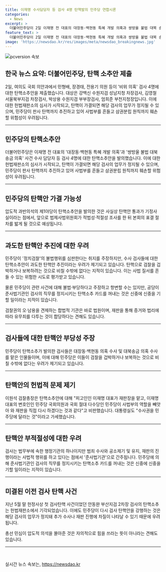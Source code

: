 ```yaml
---
title: 이재명 수사담당자 등 검사 4명 탄핵발의 민주당 연합시론
categories:
  - News
excerpt: >
  더불어민주당이 2일 이재명 전 대표의 대장동·백현동 특혜 개발 의혹과 쌍방울 불법 대북 송금 의혹 사건 수사 담당자 등 검사 4명에 대한 탄핵소추안을 제출했다. 압도적 과반의석의 제1야당이 탄핵소추안을 발의한 것은 사실상 탄핵안 통과가 기정사실임을 의미하며, 이에 대한 우려와 비판이 커지고 있다. 또한, 탄핵이 가결되면 해당 검사의 업무가 정지돼 추가 수사나 재판 진행에 차질이 발생할 수 있어 민심을 압도한 총선의 뜻을 고려해야 한다고 지적되고 있다.
feature_text: >
  더불어민주당이 2일 이재명 전 대표의 대장동·백현동 특혜 개발 의혹과 쌍방울 불법 대북 송금 의혹 사건 수사 담당자 등 검사 4명에 대한 탄핵소추안을 제출했다. 압도적 과반의석의 제1야당이 탄핵소추안을 발의한 것은 사실상 탄핵안 통과가 기정사실임을 의미하며, 이에 대한 우려와 비판이 커지고 있다. 또한, 탄핵이 가결되면 해당 검사의 업무가 정지돼 추가 수사나 재판 진행에 차질이 발생할 수 있어 민심을 압도한 총선의 뜻을 고려해야 한다고 지적되고 있다.
image: 'https://newsdao.kr/res/images/meta/newsdao_breakingnews.jpg'
---
```


<p><img src="https://newsdao.kr/res/images/meta/newsdao_breakingnews.jpg" alt="pcversion 속보" /></p>

<h2 data-ke-size="size26">한국 뉴스 요약: 더불어민주당, 탄핵 소추안 제출</h2>

<p data-ke-size="size16">2일, 여의도 국회 의안과에서 민형배, 장경태, 전용기 의원 등이 '비위 의혹' 검사 4명에 대한 탄핵소추안을 제출했습니다. 대상은 강백신 수원지검 성남지청 차장검사, 김영철 서울북부지검 차장검사, 박상용 수원지검 부부장검사, 엄희준 부천지청장입니다. 이에 대한 헌법재판소의 심사가 시작되고, 탄핵이 가결되면 해당 검사의 업무가 정지될 수 있으며, 민주당이 판사 탄핵까지 추진하고 있어 사법부를 흔들고 삼권분립 원칙까지 훼손할 위험성이 우려됩니다.</p>

<hr>

<h2 data-ke-size="size26">민주당의 탄핵소추안</h2>

<p data-ke-size="size16">더불어민주당은 이재명 전 대표의 '대장동·백현동 특혜 개발 의혹'과 '쌍방울 불법 대북 송금 의혹' 사건 수사 담당자 등 검사 4명에 대한 탄핵소추안을 발의했습니다. 이에 대한 헌법재판소의 심사가 시작되고, 탄핵이 가결되면 해당 검사의 업무가 정지될 수 있으며, 민주당이 판사 탄핵까지 추진하고 있어 사법부를 흔들고 삼권분립 원칙까지 훼손할 위험성이 우려됩니다.</p>

<hr>

<h2 data-ke-size="size26">민주당의 탄핵안 가결 가능성</h2>

<p data-ke-size="size16">압도적 과반의석의 제1야당이 탄핵소추안을 발의한 것은 사실상 탄핵안 통과가 기정사실이라는 점에서, 앞으로 법제사법위원회가 적법성·적절성 조사를 한 뒤 본회의 표결 절차를 밟게 될 것으로 예상됩니다.</p>

<hr>

<h2 data-ke-size="size26">과도한 탄핵안 추진에 대한 우려</h2>

<p data-ke-size="size16">민주당이 '정치검찰'의 불법행위를 심판한다는 취지를 주장하지만, 수사 검사들에 대한 탄핵소추안이 과도한 탄핵안 추진이라는 우려가 제기되고 있습니다. 탄핵으로 검찰을 겁박하거나 보복하려는 것으로 비칠 수밖에 없다는 지적이 있습니다. 이는 사법 질서를 흔들 수 있는 위험한 시도로 평가받고 있습니다.</p>

<p data-ke-size="size16">물론 민주당이 관련 사건에 대해 불법·부당하다고 주장하고 항변할 수는 있지만, 공당이 준사법기관인 검사의 직무를 정지시키는 탄핵소추 카드를 꺼내는 것은 신중에 신중을 기할 일이라는 지적이 있습니다.</p>

<p data-ke-size="size16">검찰권의 오·남용을 견제하는 합법적 기관은 바로 법원이며, 재판을 통해 증거와 법리에 따라 유무죄를 다투는 것이 합당하다는 견해도 있습니다.</p>

<hr>

<h2 data-ke-size="size26">검사들에 대한 탄핵안 부당성 주장</h2>

<p data-ke-size="size16">민주당이 탄핵소추가 발의한 검사들은 대장동·백현동 의혹 수사 및 대북송금 의혹 수사를 맡은 인물들이며, 이에 대해 민주당은 이들이 검찰을 겁박하거나 보복하는 것으로 비칠 수밖에 없다는 우려가 제기되고 있습니다.</p>

<hr>

<h2 data-ke-size="size26">탄핵안의 헌법적 문제 제기</h2>

<p data-ke-size="size16">이원석 검찰총장은 탄핵소추안에 대해 "피고인인 이재명 대표가 재판장을 맡고, 이재명 대표의 변호인인 민주당 국회의원과 국회 절대 다수당인 민주당이 사법부의 역할을 빼앗아 와 재판을 직접 다시 하겠다는 것과 같다"고 비판했습니다. 대통령실도 "수사권을 민주당에 달라는 것"이라고 가세했습니다.</p>

<hr>

<h2 data-ke-size="size26">탄핵안 부적절성에 대한 우려</h2>

<p data-ke-size="size16">검사는 법무부에 속한 행정기관의 하나이지만 범죄 수사와 공소제기 및 유지, 재판의 진행이라는 사법적 행위를 하고 있다는 점에서 '준사법기관'으로 간주됩니다. 민주당에 의해 준사법기관인 검사의 직무를 정지시키는 탄핵소추 카드를 꺼내는 것은 신중에 신중을 기할 일이라는 지적이 있습니다.</p>

<hr>

<h2 data-ke-size="size26">미결된 이전 검사 탄핵 사건</h2>

<p data-ke-size="size16">지난 5월 말 헌정사상 첫 검사탄핵 사건이었던 안동완 부산지검 2차장 검사의 탄핵소추는 헌법재판소에서 기각되었습니다. 이에도 민주당이 다시 검사 탄핵안을 강행하는 것은 해당 검사의 업무가 정지돼 추가 수사나 재판 진행에 차질이 나타날 수 있기 때문에 우려됩니다.</p>

<p data-ke-size="size16">총선 민심이 압도적 의석을 몰아준 것은 자의적으로 힘을 쓰라는 뜻이 아니라는 견해도 있습니다.</p>

<hr>

<p data-ke-size="size16">&nbsp;</p>
실시간 뉴스 속보는, <a href="https://newsdao.kr" rel="dofollow">https://newsdao.kr</a>


